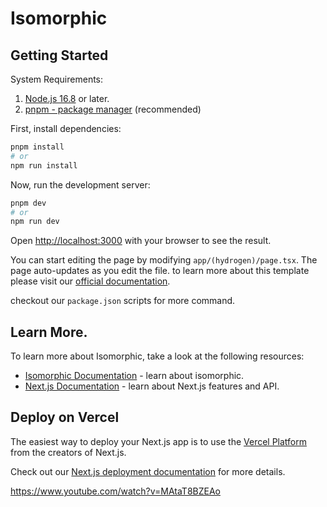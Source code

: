 # Isomorphic

## Getting Started

System Requirements:

1. [Node.js 16.8](https://nodejs.org/en) or later.
2. [pnpm - package manager](https://pnpm.io/installation#using-npm) (recommended)

First, install dependencies:

```bash
pnpm install
# or
npm run install
```

Now, run the development server:

```bash
pnpm dev
# or
npm run dev
```

Open [http://localhost:3000](http://localhost:3000) with your browser to see the result.

You can start editing the page by modifying `app/(hydrogen)/page.tsx`. The page auto-updates as you edit the file. to learn more about this template please visit our [official documentation](https://isomorphic-doc.vercel.app/).

checkout our `package.json` scripts for more command.

## Learn More.

To learn more about Isomorphic, take a look at the following resources:

- [Isomorphic Documentation](https://isomorphic-doc.vercel.app/) - learn about isomorphic.
- [Next.js Documentation](https://nextjs.org/docs) - learn about Next.js features and API.

## Deploy on Vercel

The easiest way to deploy your Next.js app is to use the [Vercel Platform](https://vercel.com/new?utm_medium=default-template&filter=next.js&utm_source=create-next-app&utm_campaign=create-next-app-readme) from the creators of Next.js.

Check out our [Next.js deployment documentation](https://nextjs.org/docs/deployment) for more details.

https://www.youtube.com/watch?v=MAtaT8BZEAo
